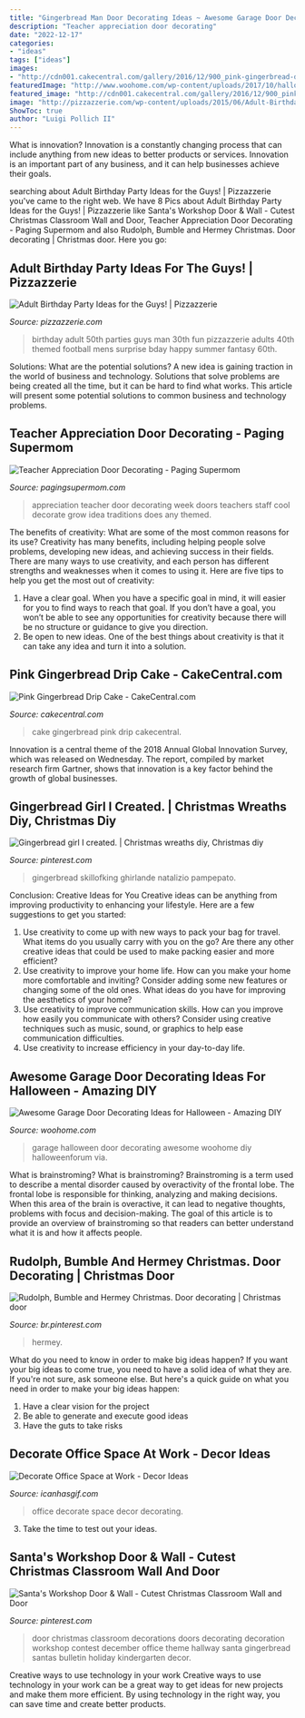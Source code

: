 ```yaml
---
title: "Gingerbread Man Door Decorating Ideas ~ Awesome Garage Door Decorating Ideas For Halloween"
description: "Teacher appreciation door decorating"
date: "2022-12-17"
categories:
- "ideas"
tags: ["ideas"]
images:
- "http://cdn001.cakecentral.com/gallery/2016/12/900_pink-gingerbread-drip-cake-7514182cBiY.jpg"
featuredImage: "http://www.woohome.com/wp-content/uploads/2017/10/halloween-garage-door-decorating-ideas-7.jpg"
featured_image: "http://cdn001.cakecentral.com/gallery/2016/12/900_pink-gingerbread-drip-cake-7514182cBiY.jpg"
image: "http://pizzazzerie.com/wp-content/uploads/2015/06/Adult-Birthday-Party-Ideas.jpg"
ShowToc: true
author: "Luigi Pollich II"
---
```



What is innovation?
Innovation is a constantly changing process that can include anything from new ideas to better products or services. Innovation is an important part of any business, and it can help businesses achieve their goals.

	

		
searching about Adult Birthday Party Ideas for the Guys! | Pizzazzerie you've came to the right web. We have 8 Pics about Adult Birthday Party Ideas for the Guys! | Pizzazzerie like Santa&#039;s Workshop Door &amp; Wall - Cutest Christmas Classroom Wall and Door, Teacher Appreciation Door Decorating - Paging Supermom and also Rudolph, Bumble and Hermey Christmas. Door decorating | Christmas door. Here you go:
		
    
## Adult Birthday Party Ideas For The Guys! | Pizzazzerie

<img loading=lazy src="http://pizzazzerie.com/wp-content/uploads/2015/06/Adult-Birthday-Party-Ideas.jpg" onerror="this.onerror=null;this.src='https://tse3.mm.bing.net/th?id=OIP.N0alJfqXrlD8DOPEdAgnqwHaL2&amp;pid=15.1';" alt="Adult Birthday Party Ideas for the Guys! | Pizzazzerie">

_Source: pizzazzerie.com_

>birthday adult 50th parties guys man 30th fun pizzazzerie adults 40th themed football mens surprise bday happy summer fantasy 60th. 

	

Solutions: What are the potential solutions?
A new idea is gaining traction in the world of business and technology. Solutions that solve problems are being created all the time, but it can be hard to find what works. This article will present some potential solutions to common business and technology problems.

    
## Teacher Appreciation Door Decorating - Paging Supermom

<img loading=lazy src="https://pagingsupermom.com/wp-content/uploads/2014/05/photo-4-copy-2-578x1105.jpg" onerror="this.onerror=null;this.src='https://tse3.mm.bing.net/th?id=OIP.ALeORSMgX9TjAY7HwOCKngHaOK&amp;pid=15.1';" alt="Teacher Appreciation Door Decorating - Paging Supermom">

_Source: pagingsupermom.com_

>appreciation teacher door decorating week doors teachers staff cool decorate grow idea traditions does any themed. 

	

The benefits of creativity: What are some of the most common reasons for its use?
Creativity has many benefits, including helping people solve problems, developing new ideas, and achieving success in their fields. There are many ways to use creativity, and each person has different strengths and weaknesses when it comes to using it. Here are five tips to help you get the most out of creativity: 
1. Have a clear goal. When you have a specific goal in mind, it will easier for you to find ways to reach that goal. If you don’t have a goal, you won’t be able to see any opportunities for creativity because there will be no structure or guidance to give you direction. 
2. Be open to new ideas. One of the best things about creativity is that it can take any idea and turn it into a solution.

    
## Pink Gingerbread Drip Cake - CakeCentral.com

<img loading=lazy src="http://cdn001.cakecentral.com/gallery/2016/12/900_pink-gingerbread-drip-cake-7514182cBiY.jpg" onerror="this.onerror=null;this.src='https://tse2.mm.bing.net/th?id=OIP.6wl-7To4TF8jPXxV9SmpbQHaLG&amp;pid=15.1';" alt="Pink Gingerbread Drip Cake - CakeCentral.com">

_Source: cakecentral.com_

>cake gingerbread pink drip cakecentral. 

	

Innovation is a central theme of the 2018 Annual Global Innovation Survey, which was released on Wednesday. The report, compiled by market research firm Gartner, shows that innovation is a key factor behind the growth of global businesses.

    
## Gingerbread Girl I Created. | Christmas Wreaths Diy, Christmas Diy

<img loading=lazy src="https://i.pinimg.com/originals/ba/30/40/ba3040c6e94c0d80c617317ae2c74d39.jpg" onerror="this.onerror=null;this.src='https://tse2.mm.bing.net/th?id=OIP.WRwHhIMKI3p1EqrObAufxwHaLD&amp;pid=15.1';" alt="Gingerbread girl I created. | Christmas wreaths diy, Christmas diy">

_Source: pinterest.com_

>gingerbread skillofking ghirlande natalizio pampepato. 

	

Conclusion: Creative Ideas for You
Creative ideas can be anything from improving productivity to enhancing your lifestyle. Here are a few suggestions to get you started: 
1. Use creativity to come up with new ways to pack your bag for travel. What items do you usually carry with you on the go? Are there any other creative ideas that could be used to make packing easier and more efficient?
2. Use creativity to improve your home life. How can you make your home more comfortable and inviting? Consider adding some new features or changing some of the old ones. What ideas do you have for improving the aesthetics of your home? 
3. Use creativity to improve communication skills. How can you improve how easily you communicate with others? Consider using creative techniques such as music, sound, or graphics to help ease communication difficulties.
4. Use creativity to increase efficiency in your day-to-day life.

    
## Awesome Garage Door Decorating Ideas For Halloween - Amazing DIY

<img loading=lazy src="http://www.woohome.com/wp-content/uploads/2017/10/halloween-garage-door-decorating-ideas-7.jpg" onerror="this.onerror=null;this.src='https://tse1.mm.bing.net/th?id=OIP.NF-J8Lc8Gt6KEHimmaXARwHaKh&amp;pid=15.1';" alt="Awesome Garage Door Decorating Ideas for Halloween - Amazing DIY">

_Source: woohome.com_

>garage halloween door decorating awesome woohome diy halloweenforum via. 

	

What is brainstroming?
What is brainstroming? Brainstroming is a term used to describe a mental disorder caused by overactivity of the frontal lobe. The frontal lobe is responsible for thinking, analyzing and making decisions. When this area of the brain is overactive, it can lead to negative thoughts, problems with focus and decision-making. The goal of this article is to provide an overview of brainstroming so that readers can better understand what it is and how it affects people.

    
## Rudolph, Bumble And Hermey Christmas. Door Decorating | Christmas Door

<img loading=lazy src="https://i.pinimg.com/736x/f7/40/bd/f740bd55a2e30948c70faebd5875479d.jpg" onerror="this.onerror=null;this.src='https://tse4.mm.bing.net/th?id=OIP.v7SOly9hVNxr_aEaTfZ9wAHaJ3&amp;pid=15.1';" alt="Rudolph, Bumble and Hermey Christmas. Door decorating | Christmas door">

_Source: br.pinterest.com_

>hermey. 

	

What do you need to know in order to make big ideas happen?
If you want your big ideas to come true, you need to have a solid idea of what they are. If you're not sure, ask someone else. But here's a quick guide on what you need in order to make your big ideas happen: 
1. Have a clear vision for the project 
2. Be able to generate and execute good ideas 
3. Have the guts to take risks 

    
## Decorate Office Space At Work - Decor Ideas

<img loading=lazy src="https://www.icanhasgif.com/wp-content/uploads/2016/03/Decorate-Office-Space-at-Work.jpg" onerror="this.onerror=null;this.src='https://tse3.mm.bing.net/th?id=OIP.d6u--5xHKk9dr7QJ1RXNvAHaGq&amp;pid=15.1';" alt="Decorate Office Space at Work - Decor Ideas">

_Source: icanhasgif.com_

>office decorate space decor decorating. 

	

3. Take the time to test out your ideas.

    
## Santa&#039;s Workshop Door &amp; Wall - Cutest Christmas Classroom Wall And Door

<img loading=lazy src="https://i.pinimg.com/736x/8e/36/2b/8e362bf0a339936800458caaf151e153.jpg" onerror="this.onerror=null;this.src='https://tse2.mm.bing.net/th?id=OIP.zmjvos7ezB--eNAClfw-wgHaJ3&amp;pid=15.1';" alt="Santa&#039;s Workshop Door &amp; Wall - Cutest Christmas Classroom Wall and Door">

_Source: pinterest.com_

>door christmas classroom decorations doors decorating decoration workshop contest december office theme hallway santa gingerbread santas bulletin holiday kindergarten decor. 

	

Creative ways to use technology in your work
Creative ways to use technology in your work can be a great way to get ideas for new projects and make them more efficient. By using technology in the right way, you can save time and create better products.

